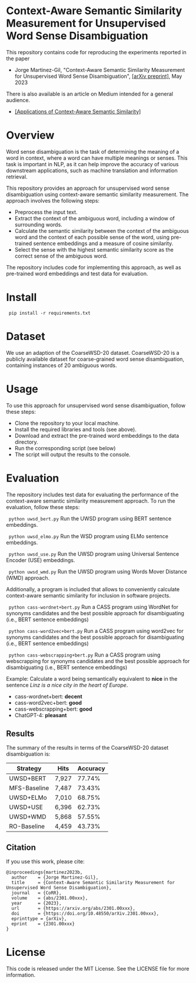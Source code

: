 # Context-Aware Semantic Similarity Measurement for Unsupervised Word Sense Disambiguation
This repository contains code for reproducing the experiments reported in the paper
- Jorge Martinez-Gil, "Context-Aware Semantic Similarity Measurement for Unsupervised Word Sense Disambiguation", [[arXiv preprint]](https://arxiv.org/abs/2301.00xxx), May 2023

There is also available is an article on Medium intended for a general audience.
- [[Applications of Context-Aware Semantic Similarity]](https://medium.com/@jorgemarcc/readability-optimization-in-python-1-3-4491a5216cf0)

# Overview
Word sense disambiguation is the task of determining the meaning of a word in context, where a word can have multiple meanings or senses. This task is important in NLP, as it can help improve the accuracy of various downstream applications, such as machine translation and information retrieval.

This repository provides an approach for unsupervised word sense disambiguation using context-aware semantic similarity measurement. The approach involves the following steps:

- Preprocess the input text.
- Extract the context of the ambiguous word, including a window of surrounding words.
- Calculate the semantic similarity between the context of the ambiguous word and the context of each possible sense of the word, using pre-trained sentence embeddings and a measure of cosine similarity.
- Select the sense with the highest semantic similarity score as the correct sense of the ambiguous word.

The repository includes code for implementing this approach, as well as pre-trained word embeddings and test data for evaluation.

# Install
``` pip install -r requirements.txt```

# Dataset
We use an adaption of the CoarseWSD-20 dataset. CoarseWSD-20 is a publicly available dataset for coarse-grained word sense disambiguation, containing instances of 20 ambiguous words.

# Usage
To use this approach for unsupervised word sense disambiguation, follow these steps:

- Clone the repository to your local machine.
- Install the required libraries and tools (see above).
- Download and extract the pre-trained word embeddings to the data directory.
- Run the corresponding script (see below)
- The script will output the results to the console.

# Evaluation
The repository includes test data for evaluating the performance of the context-aware semantic similarity measurement approach. To run the evaluation, follow these steps:

``` python uwsd_bert.py```
Run the UWSD program using BERT sentence embeddings.

``` python uwsd_elmo.py```
Run the WSD program using ELMo sentence embeddings.

``` python uwsd_use.py```
Run the UWSD program using Universal Sentence Encoder (USE) embeddings.

``` python uwsd_wmd.py```
Run the UWSD program using Words Mover Distance (WMD) approach.

Additionally, a program is included that allows to conveniently calculate context-aware semantic similarity for inclusion in software projects.

``` python cass-wordnet+bert.py```
Run a CASS program using WordNet for synonyms candidates and the best possible approach for disambiguating (i.e., BERT sentence embeddings)

``` python cass-word2vec+bert.py```
Run a CASS program using word2vec for synonyms candidates and the best possible approach for disambiguating (i.e., BERT sentence embeddings)

``` python cass-webscrapping+bert.py```
Run a CASS program using webscrapping for synonyms candidates and the best possible approach for disambiguating (i.e., BERT sentence embeddings)

Example: Calculate a word being semantically equivalent to **nice** in the sentence *Linz is a nice city in the heart of Europe*.	

- cass-wordnet+bert: **decent**
- cass-word2vec+bert: **good**
- cass-webscrapping+bert: **good**
- ChatGPT-4: **pleasant**


## Results
The summary of the results in terms of the CoarseWSD-20 dataset disambiguation is:

| Strategy  |  Hits  |  Accuracy |
| ------------ | ------------ | ------------ |
| UWSD+BERT  |  7,927  | 77.74%   |
| MFS-Baseline  | 7,487  |  73.43% |
| UWSD+ELMo | 7,010 | 68.75% |
| UWSD+USE | 6,396 | 62.73% |
| UWSD+WMD | 5,868 | 57.55% |
| RO-Baseline | 4,459 | 43.73% |


## Citation
If you use this work, please cite:

```
@inproceedings{martinez2023b,
  author    = {Jorge Martinez-Gil},
  title     = {Context-Aware Semantic Similarity Measurement for Unsupervised Word Sense Disambiguation},
  journal   = {CoRR},
  volume    = {abs/2301.00xxx},
  year      = {2023},
  url       = {https://arxiv.org/abs/2301.00xxx},
  doi       = {https://doi.org/10.48550/arXiv.2301.00xxx},
  eprinttype = {arXiv},
  eprint    = {2301.00xxx}
}

```

# License
This code is released under the MIT License. See the LICENSE file for more information.